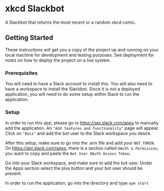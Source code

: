 # xkcd Slackbot
A Slackbot that returns the most recent or a random xkcd comic. 

## Getting Started
These instructions will get you a copy of the project up and running on your local machine for development and testing purposes. See deployment for notes on how to deploy the project on a live system.

### Prerequisites
You will need to have a Slack account to install this. You will also need to have a workspace to install the Slackbot. Since it is not a deployed application, you will need to do some setup within Slack to run the application.

### Setup
In order to run this app, please go to https://api.slack.com/apps to manually add the application. An ```"Add features and functionality"``` page will appear. Click on ```"Bots"``` and add the bot user to the Slack workspace you desire. 

After this setup, make sure to go into the .env file and add your ```BOT_TOKEN```. On https://api.slack.com/apps, there is a section called ```OAuth & Permission```, you want to copy and paste the ```Bot User OAuth Access Token```. 

Go into your Slack workspace, and make sure to add the bot user. Under the Apps section select the plus button and your bot user should be present. 

In order to run the application, go into the directory and type ```npm start```
